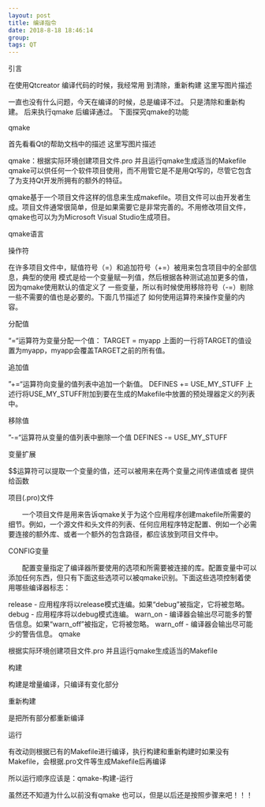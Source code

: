 ```yaml
---
layout: post  
title: 编译指令  
date: 2018-8-18 18:46:14  
group:   
tags: QT  
---
```

引言

在使用Qtcreator 编译代码的时候，我经常用 到清除，重新构建 
这里写图片描述

一直也没有什么问题，今天在编译的时候，总是编译不过。 
只是清除和重新构建。 
后来执行qmake 后编译通过。 
下面探究qmake的功能

qmake

首先看看Qt的帮助文档中的描述 
这里写图片描述

qmake：根据实际环境创建项目文件.pro 并且运行qmake生成适当的Makefile
qmake可以供任何一个软件项目使用，而不用管它是不是用Qt写的，尽管它包含了为支持Qt开发所拥有的额外的特征。

qmake基于一个项目文件这样的信息来生成makefile。项目文件可以由开发者生成。项目文件通常很简单，但是如果需要它是非常完善的。不用修改项目文件，qmake也可以为为Microsoft Visual Studio生成项目。

qmake语言

操作符

在许多项目文件中，赋值符号（=）和追加符号（+=）被用来包含项目中的全部信息，典型的使用 
模式是给一个变量赋一列值，然后根据各种测试追加更多的值，因为qmake使用默认的值定义了 
一些变量，所以有时候使用移除符号（-=）剔除一些不需要的值也是必要的。下面几节描述了 
如何使用运算符来操作变量的内容。

分配值

“=“运算符为变量分配一个值： 
TARGET = myapp 
上面的一行将TARGET的值设置为myapp，myapp会覆盖TARGET之前的所有值。

追加值

”+=“运算符向变量的值列表中追加一个新值。 
DEFINES += USE_MY_STUFF 
上述行将USE_MY_STUFF附加到要在生成的Makefile中放置的预处理器定义的列表中。

移除值

”-=“运算符从变量的值列表中删除一个值 
DEFINES -= USE_MY_STUFF

变量扩展

$$运算符可以提取一个变量的值，还可以被用来在两个变量之间传递值或者 提供给函数

项目(.pro)文件

　　一个项目文件是用来告诉qmake关于为这个应用程序创建makefile所需要的细节。例如，一个源文件和头文件的列表、任何应用程序特定配置、例如一个必需要连接的额外库、或者一个额外的包含路径，都应该放到项目文件中。

CONFIG变量

　　配置变量指定了编译器所要使用的选项和所需要被连接的库。配置变量中可以添加任何东西，但只有下面这些选项可以被qmake识别。下面这些选项控制着使用哪些编译器标志：

release - 应用程序将以release模式连编。如果“debug”被指定，它将被忽略。
debug - 应用程序将以debug模式连编。
warn_on - 编译器会输出尽可能多的警告信息。如果“warn_off”被指定，它将被忽略。
warn_off - 编译器会输出尽可能少的警告信息。
qmake

根据实际环境创建项目文件.pro 并且运行qmake生成适当的Makefile

构建

构建是增量编译，只编译有变化部分

重新构建

是把所有部分都重新编译

运行

有改动则根据已有的Makefile进行编译，执行构建和重新构建时如果没有Makefile，会根据.pro文件等生成Makefile后再编译

所以运行顺序应该是：qmake-构建-运行

虽然还不知道为什么以前没有qmake 也可以，但是以后还是按照步骤来吧！！！